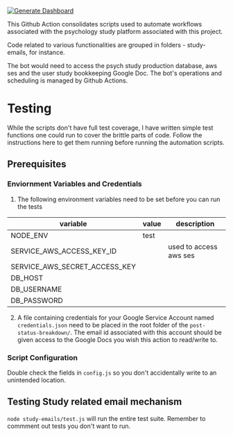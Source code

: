 [![Generate Dashboard](https://github.com/tattle-made/Comparative-Study-of-Various-Incentives-and-their-Effect-on-Content-Sharing-Behaviour/actions/workflows/test-cron.yml/badge.svg?branch=main&event=schedule)](https://github.com/tattle-made/Comparative-Study-of-Various-Incentives-and-their-Effect-on-Content-Sharing-Behaviour/actions/workflows/test-cron.yml)

This Github Action consolidates scripts used to automate workflows associated with the psychology study platform associated with this project.

Code related to various functionalities are grouped in folders - study-emails, for instance.

The bot would need to access the psych study production database, aws ses and the user study bookkeeping Google Doc. The bot's operations and scheduling is managed by Github Actions.

# Testing

While the scripts don't have full test coverage, I have written simple test functions one could run to cover the brittle parts of code. Follow the instructions here to get them running before running the automation scripts.

## Prerequisites

### Enviornment Variables and Credentials

1. The following environment variables need to be set before you can run the tests

| variable                      | value | description            |
| ----------------------------- | ----- | ---------------------- |
| NODE_ENV                      | test  |                        |
| SERVICE_AWS_ACCESS_KEY_ID     |       | used to access aws ses |
| SERVICE_AWS_SECRET_ACCESS_KEY |       |                        |
| DB_HOST                       |       |                        |
| DB_USERNAME                   |       |                        |
| DB_PASSWORD                   |       |                        |

2. A file containing credentials for your Google Service Account named `credentials.json` need to be placed in the root folder of the `post-status-breakdown/`. The email id associated with this account should be given access to the Google Docs you wish this action to read/write to.

### Script Configuration

Double check the fields in `config.js` so you don't accidentally write to an unintended location.

## Testing Study related email mechanism

`node study-emails/test.js` will run the entire test suite.
Remember to commment out tests you don't want to run.
